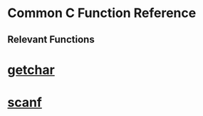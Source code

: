 # Common C Function Reference

## Relevant Functions

# [getchar](http://www.cplusplus.com/reference/cstdio/getchar/)
# [scanf](http://www.cplusplus.com/reference/cstdio/scanf/)